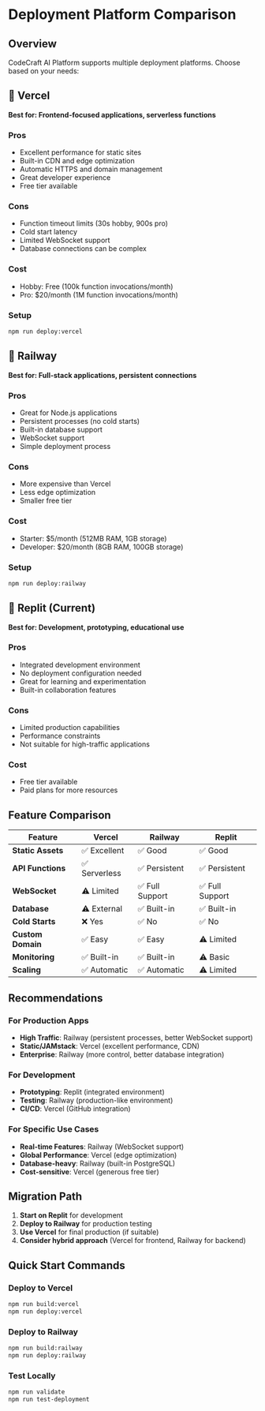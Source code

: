 # Deployment Platform Comparison

## Overview
CodeCraft AI Platform supports multiple deployment platforms. Choose based on your needs:

## 🚀 Vercel
**Best for: Frontend-focused applications, serverless functions**

### Pros
- Excellent performance for static sites
- Built-in CDN and edge optimization
- Automatic HTTPS and domain management
- Great developer experience
- Free tier available

### Cons
- Function timeout limits (30s hobby, 900s pro)
- Cold start latency
- Limited WebSocket support
- Database connections can be complex

### Cost
- Hobby: Free (100k function invocations/month)
- Pro: $20/month (1M function invocations/month)

### Setup
```bash
npm run deploy:vercel
```

## 🚂 Railway
**Best for: Full-stack applications, persistent connections**

### Pros
- Great for Node.js applications
- Persistent processes (no cold starts)
- Built-in database support
- WebSocket support
- Simple deployment process

### Cons
- More expensive than Vercel
- Less edge optimization
- Smaller free tier

### Cost
- Starter: $5/month (512MB RAM, 1GB storage)
- Developer: $20/month (8GB RAM, 100GB storage)

### Setup
```bash
npm run deploy:railway
```

## 🔧 Replit (Current)
**Best for: Development, prototyping, educational use**

### Pros
- Integrated development environment
- No deployment configuration needed
- Great for learning and experimentation
- Built-in collaboration features

### Cons
- Limited production capabilities
- Performance constraints
- Not suitable for high-traffic applications

### Cost
- Free tier available
- Paid plans for more resources

## Feature Comparison

| Feature | Vercel | Railway | Replit |
|---------|--------|---------|---------|
| **Static Assets** | ✅ Excellent | ✅ Good | ✅ Good |
| **API Functions** | ✅ Serverless | ✅ Persistent | ✅ Persistent |
| **WebSocket** | ⚠️ Limited | ✅ Full Support | ✅ Full Support |
| **Database** | ⚠️ External | ✅ Built-in | ✅ Built-in |
| **Cold Starts** | ❌ Yes | ✅ No | ✅ No |
| **Custom Domain** | ✅ Easy | ✅ Easy | ⚠️ Limited |
| **Monitoring** | ✅ Built-in | ✅ Built-in | ⚠️ Basic |
| **Scaling** | ✅ Automatic | ✅ Automatic | ⚠️ Limited |

## Recommendations

### For Production Apps
- **High Traffic**: Railway (persistent processes, better WebSocket support)
- **Static/JAMstack**: Vercel (excellent performance, CDN)
- **Enterprise**: Railway (more control, better database integration)

### For Development
- **Prototyping**: Replit (integrated environment)
- **Testing**: Railway (production-like environment)
- **CI/CD**: Vercel (GitHub integration)

### For Specific Use Cases
- **Real-time Features**: Railway (WebSocket support)
- **Global Performance**: Vercel (edge optimization)
- **Database-heavy**: Railway (built-in PostgreSQL)
- **Cost-sensitive**: Vercel (generous free tier)

## Migration Path
1. **Start on Replit** for development
2. **Deploy to Railway** for production testing
3. **Use Vercel** for final production (if suitable)
4. **Consider hybrid approach** (Vercel for frontend, Railway for backend)

## Quick Start Commands

### Deploy to Vercel
```bash
npm run build:vercel
npm run deploy:vercel
```

### Deploy to Railway
```bash
npm run build:railway
npm run deploy:railway
```

### Test Locally
```bash
npm run validate
npm run test-deployment
```